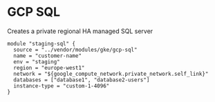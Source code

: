 # GCP SQL

Creates a private regional HA managed SQL server

```hcl
module "staging-sql" {
  source = "../vendor/modules/gke/gcp-sql"
  name = "customer-name"
  env = "staging"
  region = "europe-west1"
  network = "${google_compute_network.private_network.self_link}"
  databases = ["database1", "database2-users"]
  instance-type = "custom-1-4096"
}
```